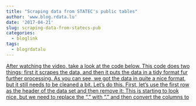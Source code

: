 ```yaml
---
title: "Scraping data from STATEC's public tables"
author: 'www.blog.rdata.lu'
date: '2017-04-21'
slug: scraping-data-from-statecs-pub
categories:
  - bloglink
tags:
  - blogrdatalu
---
```


[After watching the video, take a look at the code below. This code does two things; first it scrapes the data, and then it puts the data in a tidy format fur further processing. As you can see, we got the data in quite a nice format, but it still needs to be cleaned a bit. Let’s do this. First, let’s use the first row as the header of the data set and then remove it: This is starting to look nice, but we need to replace the “,” with “.” and then convert the columns to<i class="fas fa-external-link-alt"></i>](http://www.blog.rdata.lu/post/2017-08-21-scraping-data-from-statec-s-public-tables/)

